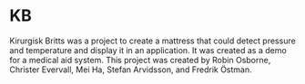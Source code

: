 KB
==

Kirurgisk Britts was a project to create a mattress that could detect pressure and temperature and display it in an application.  It was created as a demo for a medical aid system.  This project was created by Robin Osborne, Christer Evervall, Mei Ha, Stefan Arvidsson, and Fredrik Östman.
